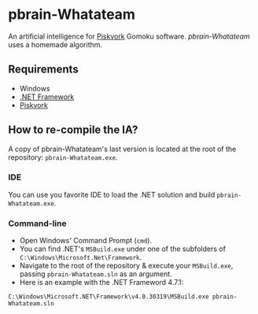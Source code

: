 # pbrain-Whatateam

An artificial intelligence for [Piskvork](http://gomocup.org/piskvork/) Gomoku software. *pbrain-Whatateam* uses a homemade algorithm.

## Requirements

 - Windows
 - [.NET Framework](https://www.microsoft.com/net/download/windows)
 - [Piskvork](http://gomocup.org/piskvork/)

## How to re-compile the IA?

A copy of pbrain-Whatateam's last version is located at the root of the repository: `pbrain-Whatateam.exe`.

### IDE

You can use you favorite IDE to load the .NET solution and build `pbrain-Whatateam.exe`.

### Command-line

 - Open Windows' Command Prompt (`cmd`).
 - You can find .NET's `MSBuild.exe` under one of the subfolders of `C:\Windows\Microsoft.Net\Framework`.
 - Navigate to the root of the repository & execute your `MSBuild.exe`, passing `pbrain-Whatateam.sln` as an argument.
 - Here is an example with the .NET Frameword 4.7.1:
```
C:\Windows\Microsoft.NET\Framework\v4.0.30319\MSBuild.exe pbrain-Whatateam.sln
```
